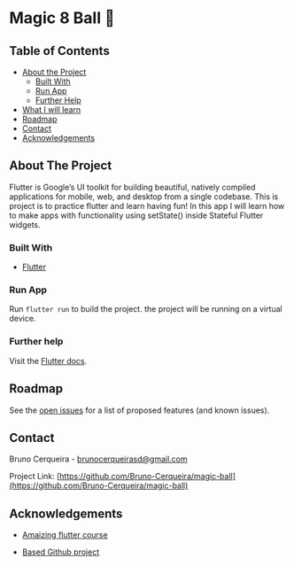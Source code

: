 # Magic 8 Ball 🎱

<!-- TABLE OF CONTENTS -->

## Table of Contents

- [About the Project](#about-the-project)
  - [Built With](#built-with)
  - [Run App](#run-app)
  - [Further Help](#further-help)
- [What I will learn](#what-i-will-learn)
- [Roadmap](#roadmap)
- [Contact](#contact)
- [Acknowledgements](#acknowledgements)

<!-- ABOUT THE PROJECT -->

## About The Project

Flutter is Google’s UI toolkit for building beautiful, natively compiled applications for mobile, web, and desktop from a single codebase. This is project is to practice flutter and learn having fun! In this app I will learn how to make apps with functionality using setState() inside Stateful Flutter widgets.

### Built With

- [Flutter](https://flutter.dev/)

### Run App

Run `flutter run` to build the project. the project will be running on a virtual device.

### Further help

Visit the [Flutter docs](https://flutter.dev/docs).

<!-- ROADMAP -->

## Roadmap

See the [open issues](https://github.com/Bruno-Cerqueira/magic-ball/issues) for a list of proposed features (and known issues).

<!-- CONTACT -->

## Contact

Bruno Cerqueira - brunocerqueirasd@gmail.com

Project Link: [https://github.com/Bruno-Cerqueira/magic-ball](https://github.com/Bruno-Cerqueira/magic-ball)

<!-- ACKNOWLEDGEMENTS -->

## Acknowledgements

- [Amaizing flutter course](https://www.udemy.com/course/flutter-bootcamp-with-dart/)

- [Based Github project](https://github.com/londonappbrewery/magic-8-ball-flutter)
